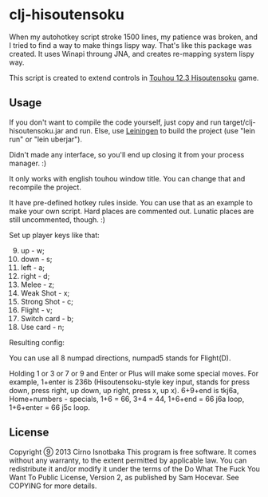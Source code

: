 # clj-hisoutensoku

When my autohotkey script stroke 1500 lines, my patience was
broken, and I tried to find a way to make things lispy way.
That's like this package was created. It uses Winapi throung
JNA, and creates re-mapping system lispy way.

This script is created to extend controls in
[Touhou 12.3 Hisoutensoku](http://hisouten.koumakan.jp/wiki/Main_Page) game.

## Usage

If you don't want to compile the code yourself, just copy
and run target/clj-hisoutensoku.jar and run. Else, use
[Leiningen](http://github.com/technomancy/leiningen/) to
build the project (use "lein run" or "lein uberjar").

Didn't made any interface, so you'll end up closing it from
your process manager. :)


It only works with english touhou window title. You can
change that and recompile the project.

It have pre-defined hotkey rules inside. You can use that as
an example to make your own script. Hard places are
commented out. Lunatic places are still uncommented, though. :)


Set up player keys like that:

9. up - w;
9. down - s;
9. left - a;
9. right - d;
9. Melee - z;
9. Weak Shot - x;
9. Strong Shot - c;
9. Flight - v;
9. Switch card - b;
9. Use card - n;

Resulting config:

You can use all 8 numpad directions, numpad5 stands for Flight(D).

Holding 1 or 3 or 7 or 9 and Enter or Plus will make some
special moves. For example, 1+enter is 236b
(Hisoutensoku-style key input, stands for press down, press
right, up down, up right, press x, up x).
6+9+end is tkj6a, Home+numbers - specials, 1+6 = 66, 3+4 = 44,
1+6+end = 66 j6a loop, 1+6+enter = 66 j5c loop.

## License

Copyright ⑨ 2013 Cirno Isnotbaka
This program is free software. It comes without any warranty, to
the extent permitted by applicable law. You can redistribute it
and/or modify it under the terms of the Do What The Fuck You Want
To Public License, Version 2, as published by Sam Hocevar. See
COPYING for more details.
